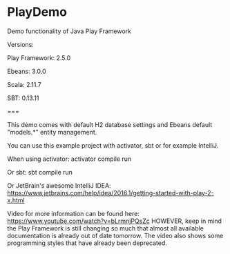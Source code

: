# PlayDemo
Demo functionality of Java Play Framework

Versions:

Play Framework: 2.5.0

Ebeans: 3.0.0

Scala: 2.11.7

SBT: 0.13.11

===

This demo comes with default H2 database settings and Ebeans default "models.*" entity management.

You can use this example project with activator, sbt or for example IntelliJ.

When using activator:
    activator
    compile
    run

Or sbt:
    sbt
    compile
    run

Or JetBrain's awesome IntelliJ IDEA:
    https://www.jetbrains.com/help/idea/2016.1/getting-started-with-play-2-x.html
    
Video for more information can be found here: https://www.youtube.com/watch?v=bLrmnjPQsZc
HOWEVER, keep in mind the Play Framework is still changing so much that almost all available documentation is already out of date tomorrow. The video also shows some programming styles that have already been deprecated.
